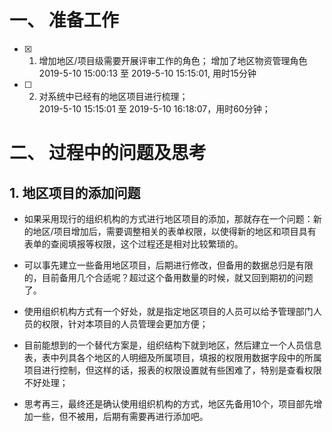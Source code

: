 # 一、 准备工作

- [x] 1. 增加地区/项目级需要开展评审工作的角色； 增加了地区物资管理角色 
2019-5-10 15:00:13 至 2019-5-10 15:15:01, 用时15分钟


- [ ] 2. 对系统中已经有的地区项目进行梳理；  
2019-5-10 15:15:01 至 2019-5-10 16:18:07，用时60分钟；


# 二、 过程中的问题及思考

## 1. 地区项目的添加问题

- 如果采用现行的组织机构的方式进行地区项目的添加，那就存在一个问题：新的地区/项目增加后，需要调整相关的表单权限，以使得新的地区和项目具有表单的查阅填报等权限，这个过程还是相对比较繁琐的。

- 可以事先建立一些备用地区项目，后期进行修改，但备用的数据总归是有限的，目前备用几个合适呢？超过这个备用数量的时候，就又回到期初的问题了。

- 使用组织机构方式有一个好处，就是指定地区项目的人员可以给予管理部门人员的权限，针对本项目的人员管理会更加方便；

- 目前能想到的一个替代方案是，组织结构下就到地区，然后建立一个人员信息表，表中列具各个地区的人明细及所属项目，填报的权限用数据字段中的所属项目进行控制，但这样的话，报表的权限设置就有些困难了，特别是查看权限不好处理；

- 思考再三，最终还是确认使用组织机构的方式，地区先备用10个，项目部先增加一些，但不被用，后期有需要再进行添加吧。
